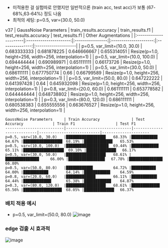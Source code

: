 - 미적용한 걸 실험따로 안했지만 일반적으론 (train acc, test acc)가 보통 (67-68%,63-64%) 정도 나옴
- 최적의 세팅: p=0.5, var=(30.0, 50.0)

v37
| GaussNoise Parameters | train_results.accuracy | train_results.f1 | test_results.accuracy | test_results.f1 | Other Augmentations |
|:----------------------|:----------------------:|:----------------:|:---------------------:|:---------------:|:--------------------|
| p=0.5, var_limit=(10.0, 30.0) | 0.683333333 | 0.681878225 | 0.646666667 | 0.655314051 | Resize(p=1.0, height=256, width=256, interpolation=1) |
| p=0.5, var_limit=(10.0, 100.0) | 0.694444444 | 0.690989971 | 0.651111111 | 0.66173726 | Resize(p=1.0, height=256, width=256, interpolation=1) |
| p=0.5, var_limit=(30.0, 50.0) | 0.686111111 | 0.677750774 | 0.66 | 0.66799589 | Resize(p=1.0, height=256, width=256, interpolation=1) |
| p=0.5, var_limit=(50.0, 80.0) | 0.647222222 | 0.641397428 | 0.64 | 0.645932098 | Resize(p=1.0, height=256, width=256, interpolation=1) |
| p=0.8, var_limit=(20.0, 60.0) | 0.661111111 | 0.653778582 | 0.644444444 | 0.648738802 | Resize(p=1.0, height=256, width=256, interpolation=1) |
| p=0.3, var_limit=(80.0, 120.0) | 0.686111111 | 0.680538383 | 0.655555556 | 0.663676527 | Resize(p=1.0, height=256, width=256, interpolation=1) |


```
GaussNoise Parameters     | Train Accuracy              | Test Accuracy             | Train F1                  | Test F1
--------------------------|-----------------------------|---------------------------|---------------------------|---------------------
p=0.5, var=(10.0, 30.0)   |█████████████████▋   68.33% |███████████▋       64.67% |█████████████████▍ 68.19% |████████████▋   65.53%
p=0.5, var=(10.0, 100.0)  |██████████████████▉  69.44% |████████████▏      65.11% |██████████████████  69.10% |█████████████▎  66.17%
p=0.5, var=(30.0, 50.0)   |█████████████████▋   68.61% |███████████████     66.00% |████████████████▎  67.78% |██████████████▉  66.80%
p=0.5, var=(50.0, 80.0)   |███████████▉         64.72% |██████████▉        64.00% |███████████▏       64.14% |███████████▋    64.59%
p=0.8, var=(20.0, 60.0)   |█████████████▏       66.11% |███████████▍       64.44% |████████████▍      65.38% |████████████    64.87%
p=0.3, var=(80.0, 120.0)  |█████████████████▋   68.61% |████████████▋      65.56% |█████████████████▏ 68.05% |█████████████▍  66.37%
```
### 배치 적용 예시
- p=0.5, var_limit=(50.0, 80.0)
![image](https://github.com/user-attachments/assets/60c55a82-ab25-4d25-9511-af9abe60330f)

### edge 검출 시 효과적
![image](https://github.com/user-attachments/assets/a03beb6f-0423-41e7-86a4-22f5aa20038f)
